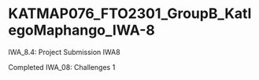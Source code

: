 # KATMAP076_FTO2301_GroupB_KatlegoMaphango_IWA-8
IWA_8.4: Project Submission IWA8

Completed IWA_08: Challenges 1
